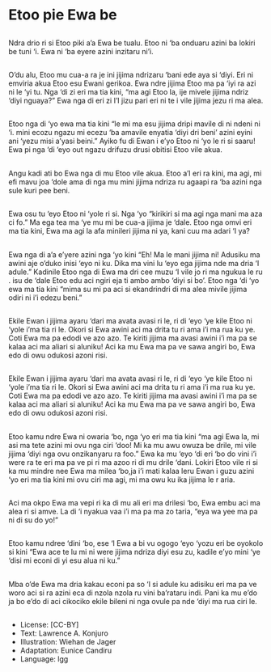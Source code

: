 # Etoo pie Ewa be

##
Ndra drio ri si Etoo piki a’a Ewa be
tualu.
Etoo ni ‘ba onduaru azini ba lokiri
be tuni ‘i.
Ewa ni ‘ba eyere azini inzitaru ni’i.

##
O’du alu, Etoo mu cua-a ra je ini
jijima ndrizaru ‘bani ede aya si ‘diyi.
Eri ni emviria akua Etoo esu Ewani
gerikoa.
Ewa ndre jijima Etoo ma pa ‘iyi ra
azi ni le ‘yi tu. Nga ‘di zi eri ma tia
kini, “ma
agi Etoo la, ije mivele jijima ndriz
‘diyi nguaya?” Ewa nga di eri zi I’I
jizu pari eri
ni te i vile jijima jezu ri ma alea.

##
Etoo nga di ‘yo ewa ma tia kini “le
mi ma esu jijima dripi mavile di ni
ndeni ni ‘i.
mini ecozu ngazu mi ecezu ‘ba
amavile enyatia ‘diyi dri beni’ azini
eyini ani
‘yezu misi a’yasi beini.”
Ayiko fu di Ewan i e’yo Etoo ni ‘yo le
ri si saaru!
Ewa pi nga ‘di ‘eyo out ngazu
drifuzu drusi obitisi Etoo vile akua.

##
Angu kadi ati bo Ewa nga di mu
Etoo vile akua.
Etoo a’I eri ra kini, ma agi, mi efi
mavu joa ‘dole ama di nga mu mini
jijima ndriza ru agaapi ra ‘ba azini
nga sule kuri pee beni.

##
Ewa osu tu ‘eyo Etoo ni ‘yole ri si.
Nga ‘yo “kirikiri si ma agi nga mani
ma aza ci fo.”
Ma ega tea ma ‘ye mu mi be cua-a
jijima je ‘dale.
Etoo nga omvi eri ma tia kini, Ewa
ma agi la afa minileri jijima ni ya,
kani cuu ma adari ‘I ya?

##
Ewa nga di a’a e’yere azini nga ‘yo
kini “Eh! Ma le mani jijima ni!
Adusiku ma awini aje o’duko inisi
‘eyo ni ku. Dika ma vini lu ‘eyo ega
jijima nde ma dria ‘I adule.”
Kadinile Etoo nga di Ewa ma dri cee
muzu ‘I vile jo ri ma ngukua le ru .
isu de ‘dale Etoo edu aci ngiri eja ti
ambo ambo ‘diyi si bo’.
Etoo nga ‘di ‘yo ewa ma tia kini
“mima su mi pa aci si ekandrindri di
ma alea mivile jijima odiri ni i’i
edezu beni.”

##
Ekile Ewan i jijima ayaru ‘dari ma
avata avasi ri le, ri di ‘eyo ‘ye kile
Etoo ni ‘yole i’ma tia ri le.
Okori si Ewa awini aci ma drita tu ri
ama i’i ma rua ku ye.
Coti Ewa ma pa edodi ve azo azo. Te
kiriti jijima ma avasi awini i’i ma pa
se kalaa aci ma aliari si aluniku!
Aci ka mu Ewa ma pa ve sawa
angiri bo, Ewa edo di owu odukosi
azoni risi.

##
Ekile Ewan i jijima ayaru ‘dari ma
avata avasi ri le, ri di ‘eyo ‘ye kile
Etoo ni ‘yole i’ma tia ri le.
Okori si Ewa awini aci ma drita tu ri
ama i’i ma rua ku ye.
Coti Ewa ma pa edodi ve azo azo. Te
kiriti jijima ma avasi awini i’i ma pa
se kalaa aci ma aliari si aluniku!
Aci ka mu Ewa ma pa ve sawa
angiri bo, Ewa edo di owu odukosi
azoni risi.

##
Etoo kamu ndre Ewa ni owaria ‘bo,
nga ‘yo eri ma tia kini “ma agi Ewa
la, mi asi ma tete azini mi ovu nga
ciri ‘doo! Mi ka mu awu owuza be
drile, mi vile jijima ‘diyi nga ovu
onzikanyaru ra foo.”
Ewa ka mu ‘eyo ‘di eri ‘bo do vini i’i
were ra te eri ma pa ve pi ri ma
azoo ri di mu drile ‘dani.
Lokiri Etoo vile ri si ka mu mindre
nee Ewa ma milea ‘bo,ja i’i mati
kalaa leru Ewan i guzu azini ‘yo eri
ma tia kini mi ovu ciri ma agi, mi
ma owu ku ika jijima le r aria.

##
Aci ma okpo Ewa ma vepi ri ka di
mu ali eri ma drilesi ‘bo, Ewa embu
aci ma alea ri si amve. La di ‘i
nyakua vaa i’i ma pa ma zo taria,
“eya wa yee ma pa ni di su do yo!”

##
Etoo kamu ndree ‘dini ‘bo, ese ‘I
Ewa a bi vu ogogo ‘eyo ‘yozu eri be
oyokolo si kini “Ewa ace te lu mi ni
were jijima ndriza diyi esu zu, kadile
e’yo mini ‘ye ‘disi mi econi di yi esu
alua ni ku.”

##
Mba o’de Ewa ma dria kakau econi
pa so ‘I si adule ku adisiku eri ma pa
ve woro aci si ra azini eca di nzola
nzola ru vini ba’rataru indi.
Pani ka mu e’do ja bo e’do di aci
cikociko ekile bileni ni nga ovule pa
nde ‘diyi ma rua ciri le.

##
* License: [CC-BY]
* Text: Lawrence A. Konjuro
* Illustration: Wiehan de Jager
* Adaptation: Eunice Candiru
* Language: lgg
